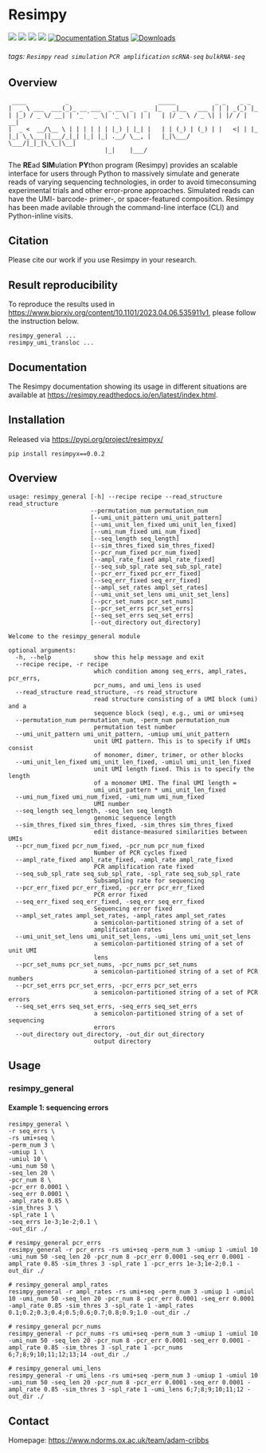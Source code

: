 # Resimpy
![](https://img.shields.io/badge/Resimpy-executable-519dd9.svg)
![](https://img.shields.io/badge/last_released-Jan._2022-green.svg)
![](https://img.shields.io/github/stars/cribbslab/resimpy?logo=GitHub&color=blue)
![](https://img.shields.io/pypi/v/resimpyx?logo=PyPI)
[![Documentation Status](https://readthedocs.org/projects/resimpy/badge/?version=latest)](https://resimpy.readthedocs.io/en/latest/?badge=latest)
[![Downloads](https://pepy.tech/badge/mclumi)](https://pepy.tech/project/mclumi)

###### tags: `Resimpy` `read simulation` `PCR amplification` `scRNA-seq` `bulkRNA-seq`


## Overview
```angular2html
 ____           _                         _____           _ _    _ _
|  _ \ ___  ___(_)_ __ ___  _ __  _   _  |_   _|__   ___ | | | _(_) |_
| |_) / _ \/ __| | '_ ` _ \| '_ \| | | |   | |/ _ \ / _ \| | |/ / | __|
|  _ <  __/\__ \ | | | | | | |_) | |_| |   | | (_) | (_) | |   <| | |_
|_| \_\___||___/_|_| |_| |_| .__/ \__, |   |_|\___/ \___/|_|_|\_\_|\__|
                           |_|    |___/
```
The **RE**ad **SIM**ulation **PY**thon program (Resimpy) provides an scalable interface for users through Python to massively simulate and generate reads of varying sequencing technologies, in order to avoid timeconsuming experimental trials and other error-prone approaches. Simulated reads can have the UMI- barcode- primer-, or spacer-featured composition. Resimpy has been made avilable through the command-line interface (CLI) and Python-inline visits. 

## Citation
Please cite our work if you use Resimpy in your research.

## Result reproducibility
To reproduce the results used in https://www.biorxiv.org/content/10.1101/2023.04.06.535911v1, please follow the instruction below.
```angular2html
resimpy_general ...
resimpy_umi_transloc ...
```

## Documentation
The Resimpy documentation showing its usage in different situations are available at https://resimpy.readthedocs.io/en/latest/index.html.

## Installation
Released via https://pypi.org/project/resimpyx/
```angular2html
pip install resimpyx==0.0.2
```

## Overview
```angular2html
usage: resimpy_general [-h] --recipe recipe --read_structure read_structure
                       --permutation_num permutation_num
                       [--umi_unit_pattern umi_unit_pattern]
                       [--umi_unit_len_fixed umi_unit_len_fixed]
                       [--umi_num_fixed umi_num_fixed]
                       [--seq_length seq_length]
                       [--sim_thres_fixed sim_thres_fixed]
                       [--pcr_num_fixed pcr_num_fixed]
                       [--ampl_rate_fixed ampl_rate_fixed]
                       [--seq_sub_spl_rate seq_sub_spl_rate]
                       [--pcr_err_fixed pcr_err_fixed]
                       [--seq_err_fixed seq_err_fixed]
                       [--ampl_set_rates ampl_set_rates]
                       [--umi_unit_set_lens umi_unit_set_lens]
                       [--pcr_set_nums pcr_set_nums]
                       [--pcr_set_errs pcr_set_errs]
                       [--seq_set_errs seq_set_errs]
                       [--out_directory out_directory]

Welcome to the resimpy_general module

optional arguments:
  -h, --help            show this help message and exit
  --recipe recipe, -r recipe
                        which condition among seq_errs, ampl_rates, pcr_errs,
                        pcr_nums, and umi_lens is used
  --read_structure read_structure, -rs read_structure
                        read structure consisting of a UMI block (umi) and a
                        sequence block (seq), e.g., umi or umi+seq
  --permutation_num permutation_num, -perm_num permutation_num
                        permutation test number
  --umi_unit_pattern umi_unit_pattern, -umiup umi_unit_pattern
                        unit UMI pattern. This is to specify if UMIs consist
                        of monomer, dimer, trimer, or other blocks
  --umi_unit_len_fixed umi_unit_len_fixed, -umiul umi_unit_len_fixed
                        unit UMI length fixed. This is to specify the length
                        of a monomer UMI. The final UMI length =
                        umi_unit_pattern * umi_unit_len_fixed
  --umi_num_fixed umi_num_fixed, -umi_num umi_num_fixed
                        UMI number
  --seq_length seq_length, -seq_len seq_length
                        genomic sequence length
  --sim_thres_fixed sim_thres_fixed, -sim_thres sim_thres_fixed
                        edit distance-measured similarities between UMIs
  --pcr_num_fixed pcr_num_fixed, -pcr_num pcr_num_fixed
                        Number of PCR cycles fixed
  --ampl_rate_fixed ampl_rate_fixed, -ampl_rate ampl_rate_fixed
                        PCR amplification rate fixed
  --seq_sub_spl_rate seq_sub_spl_rate, -spl_rate seq_sub_spl_rate
                        Subsampling rate for sequencing
  --pcr_err_fixed pcr_err_fixed, -pcr_err pcr_err_fixed
                        PCR error fixed
  --seq_err_fixed seq_err_fixed, -seq_err seq_err_fixed
                        Sequencing error fixed
  --ampl_set_rates ampl_set_rates, -ampl_rates ampl_set_rates
                        a semicolon-partitioned string of a set of
                        amplification rates
  --umi_unit_set_lens umi_unit_set_lens, -umi_lens umi_unit_set_lens
                        a semicolon-partitioned string of a set of unit UMI
                        lens
  --pcr_set_nums pcr_set_nums, -pcr_nums pcr_set_nums
                        a semicolon-partitioned string of a set of PCR numbers
  --pcr_set_errs pcr_set_errs, -pcr_errs pcr_set_errs
                        a semicolon-partitioned string of a set of PCR errors
  --seq_set_errs seq_set_errs, -seq_errs seq_set_errs
                        a semicolon-partitioned string of a set of sequencing
                        errors
  --out_directory out_directory, -out_dir out_directory
                        output directory
```

## Usage
### resimpy_general
#### Example 1: sequencing errors
```shell
resimpy_general \
-r seq_errs \
-rs umi+seq \
-perm_num 3 \
-umiup 1 \
-umiul 10 \
-umi_num 50 \
-seq_len 20 \
-pcr_num 8 \
-pcr_err 0.0001 \
-seq_err 0.0001 \
-ampl_rate 0.85 \
-sim_thres 3 \
-spl_rate 1 \
-seq_errs 1e-3;1e-2;0.1 \
-out_dir ./
```

```
# resimpy_general pcr_errs
resimpy_general -r pcr_errs -rs umi+seq -perm_num 3 -umiup 1 -umiul 10 -umi_num 50 -seq_len 20 -pcr_num 8 -pcr_err 0.0001 -seq_err 0.0001 -ampl_rate 0.85 -sim_thres 3 -spl_rate 1 -pcr_errs 1e-3;1e-2;0.1 -out_dir ./

# resimpy_general ampl_rates 
resimpy_general -r ampl_rates -rs umi+seq -perm_num 3 -umiup 1 -umiul 10 -umi_num 50 -seq_len 20 -pcr_num 8 -pcr_err 0.0001 -seq_err 0.0001 -ampl_rate 0.85 -sim_thres 3 -spl_rate 1 -ampl_rates 0.1;0.2;0.3;0.4;0.5;0.6;0.7;0.8;0.9;1.0 -out_dir ./

# resimpy_general pcr_nums
resimpy_general -r pcr_nums -rs umi+seq -perm_num 3 -umiup 1 -umiul 10 -umi_num 50 -seq_len 20 -pcr_num 8 -pcr_err 0.0001 -seq_err 0.0001 -ampl_rate 0.85 -sim_thres 3 -spl_rate 1 -pcr_nums 6;7;8;9;10;11;12;13;14 -out_dir ./

# resimpy_general umi_lens
resimpy_general -r umi_lens -rs umi+seq -perm_num 3 -umiup 1 -umiul 10 -umi_num 50 -seq_len 20 -pcr_num 8 -pcr_err 0.0001 -seq_err 0.0001 -ampl_rate 0.85 -sim_thres 3 -spl_rate 1 -umi_lens 6;7;8;9;10;11;12 -out_dir ./
```

## Contact

Homepage: https://www.ndorms.ox.ac.uk/team/adam-cribbs  

<style>
  code {
    white-space : pre-wrap !important;
    word-break: break-word;
  }
</style>
